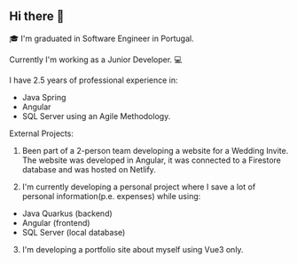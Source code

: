 ## Hi there 👋

🎓 I'm graduated in Software Engineer in Portugal.

Currently I'm working as a Junior Developer. 💻

I have 2.5 years of professional experience in:
- Java Spring
- Angular
- SQL Server
using an Agile Methodology.

External Projects:
1) Been part of a 2-person team developing a website for a Wedding Invite.
The website was developed in Angular, it was connected to a Firestore database and was hosted on Netlify.

2) I'm currently developing a personal project where I save a lot of personal information(p.e. expenses) while using:
- Java Quarkus (backend)
- Angular (frontend)
- SQL Server (local database)

3) I'm developing a portfolio site about myself using Vue3 only.

<!--
**nunomeira8/nunomeira8** is a ✨ _special_ ✨ repository because its `README.md` (this file) appears on your GitHub profile.

Here are some ideas to get you started:

- 🔭 I’m currently working on ...
- 🌱 I’m currently learning ...
- 👯 I’m looking to collaborate on ...
- 🤔 I’m looking for help with ...
- 💬 Ask me about ...
- 📫 How to reach me: ...
- 😄 Pronouns: ...
- ⚡ Fun fact: ...
-->
